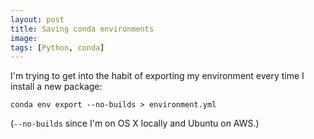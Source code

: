 ```yaml
---
layout: post
title: Saving conda environments
image: 
tags: [Python, conda]
---
```


I'm trying to get into the habit of exporting my environment every time I install a new package:

`conda env export --no-builds > environment.yml`

(`--no-builds` since I'm on OS X locally and Ubuntu on AWS.)